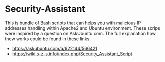 # Security-Assistant
This is bundle of Bash scripts that can helps you with malicious IP addresses handling within Apache2 and Ubuntu environment.
These scrips were inspired by a question on AskUbuntu.com. The full explanation how thew works could be found in these links:
- https://askubuntu.com/a/922144/566421
- https://wiki.s-z-s.info/index.php/Security_Assistant_Script

